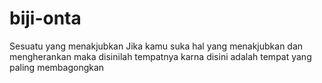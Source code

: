 # biji-onta
Sesuatu yang menakjubkan
Jika kamu suka hal yang menakjubkan dan mengherankan maka disinilah tempatnya karna disini adalah tempat yang paling membagongkan
